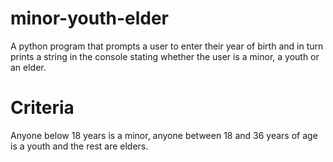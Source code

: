 # minor-youth-elder
A python program that prompts a user to enter their year of birth and in turn prints a string in the console stating whether the user is a minor, a youth or an elder. 

# Criteria
Anyone below 18 years is a minor, anyone between 18 and 36 years of age is a youth and the rest are elders.

